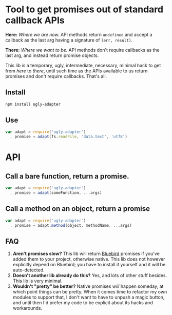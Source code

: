 # Tool to get promises out of standard callback APIs

**Here:**
*Where we are now.*
API methods return `undefined` and accept a callback as the last arg having a signature of `(err, result)`.

**There:**
*Where we want to be.*
API methods don't require callbacks as the last arg, and instead return promise objects.

This lib is a temporary, ugly, intermediate, necessary, minimal hack to get from *here* to *there*, until such time as the APIs available to us return promises and don't require callbacks.
That's all.

## Install

```bash
npm install ugly-adapter
```

## Use

```js
var adapt = require('ugly-adapter')
  , promise = adapt(fs.readFile, 'data.text', 'utf8')
```

# API

## Call a bare function, return a promise.

```js
var adapt = require('ugly-adapter')
  , promise = adapt(someFunction, ...args)
```

## Call a method on an object, return a promise

```js
var adapt = require('ugly-adapter')
  , promise = adapt.method(object, methodName, ...args)
```

## FAQ

 1. **Aren't promises slow?** This lib will return [Bluebird](https://www.npmjs.com/package/bluebird) promises if you've added them to your project, otherwise native. This lib does not however explicitly depend on Bluebird; you have to install it yourself and it will be auto-detected.
 2. **Doesn't another lib already do this?** Yes, and lots of other stuff besides. This lib is very minimal.
 3. **Wouldn't "pretty" be better?** Native promises *will* happen someday, at which point things can be pretty. When it comes time to refactor my own modules to support that, I don't want to have to unpush a magic button, and until then I'd prefer my code to be explicit about its hacks and workarounds.
